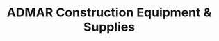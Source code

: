 ---
title: "ADMAR Construction Equipment & Supplies"
url: /north-syracuse/admar-construction-equipment-und-supplies/
shop: Allgemein
---